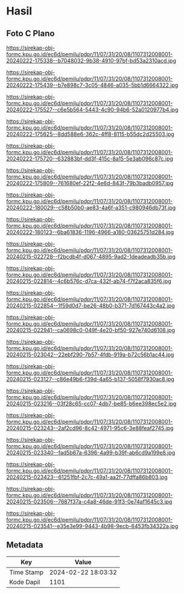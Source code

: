 # Hasil

## Foto C Plano

https://sirekap-obj-formc.kpu.go.id/ec6d/pemilu/pdpr/11/07/31/20/08/1107312008001-20240222-175338--b7048032-9b38-4910-97bf-bd53a2310acd.jpg

https://sirekap-obj-formc.kpu.go.id/ec6d/pemilu/pdpr/11/07/31/20/08/1107312008001-20240222-175439--b7e898c7-3c05-4846-a035-5bb1d6664322.jpg

https://sirekap-obj-formc.kpu.go.id/ec6d/pemilu/pdpr/11/07/31/20/08/1107312008001-20240222-175527--c6e5b564-5443-4c90-94b6-52a0120977b4.jpg

https://sirekap-obj-formc.kpu.go.id/ec6d/pemilu/pdpr/11/07/31/20/08/1107312008001-20240222-175625--8dd588e6-362c-4ff8-8115-b55dc2d25503.jpg

https://sirekap-obj-formc.kpu.go.id/ec6d/pemilu/pdpr/11/07/31/20/08/1107312008001-20240222-175720--632883bf-dd3f-415c-8a15-5e3ab096c87c.jpg

https://sirekap-obj-formc.kpu.go.id/ec6d/pemilu/pdpr/11/07/31/20/08/1107312008001-20240222-175809--761680ef-22f2-4e6d-843f-79b3badb0957.jpg

https://sirekap-obj-formc.kpu.go.id/ec6d/pemilu/pdpr/11/07/31/20/08/1107312008001-20240222-180029--c58b50b0-ae83-4a6f-a351-c980946db73f.jpg

https://sirekap-obj-formc.kpu.go.id/ec6d/pemilu/pdpr/11/07/31/20/08/1107312008001-20240222-180123--6ba61836-1196-4966-a180-03625751d284.jpg

https://sirekap-obj-formc.kpu.go.id/ec6d/pemilu/pdpr/11/07/31/20/08/1107312008001-20240215-022728--f2bcdb4f-d067-4895-9ad2-1deadeadb35b.jpg

https://sirekap-obj-formc.kpu.go.id/ec6d/pemilu/pdpr/11/07/31/20/08/1107312008001-20240215-022814--4c6b576c-d7ca-432f-ab74-f7f2aca835f6.jpg

https://sirekap-obj-formc.kpu.go.id/ec6d/pemilu/pdpr/11/07/31/20/08/1107312008001-20240215-022854--1f59d0d7-be26-48b0-b371-7d167443c4a2.jpg

https://sirekap-obj-formc.kpu.go.id/ec6d/pemilu/pdpr/11/07/31/20/08/1107312008001-20240215-022941--ca0698c0-049f-4e20-bf50-927e740d6108.jpg

https://sirekap-obj-formc.kpu.go.id/ec6d/pemilu/pdpr/11/07/31/20/08/1107312008001-20240215-023042--22ebf290-7b57-4fdb-919a-b72c56b1ac44.jpg

https://sirekap-obj-formc.kpu.go.id/ec6d/pemilu/pdpr/11/07/31/20/08/1107312008001-20240215-023127--c86e49b6-f39d-4a65-b137-5058f7930ac8.jpg

https://sirekap-obj-formc.kpu.go.id/ec6d/pemilu/pdpr/11/07/31/20/08/1107312008001-20240215-023216--03f28c65-cc07-4db7-be85-b6ee398ec5e2.jpg

https://sirekap-obj-formc.kpu.go.id/ec6d/pemilu/pdpr/11/07/31/20/08/1107312008001-20240215-023243--2af2cd96-8c42-4971-95c6-3e88feaf2745.jpg

https://sirekap-obj-formc.kpu.go.id/ec6d/pemilu/pdpr/11/07/31/20/08/1107312008001-20240215-023340--fad5b67a-6396-4a99-b39f-ab6cd9a199e8.jpg

https://sirekap-obj-formc.kpu.go.id/ec6d/pemilu/pdpr/11/07/31/20/08/1107312008001-20240215-023423--61251fbf-2c7c-49a1-aa2f-77dffa86b803.jpg

https://sirekap-obj-formc.kpu.go.id/ec6d/pemilu/pdpr/11/07/31/20/08/1107312008001-20240215-023506--7687f37a-c4a8-46de-91f3-0e74af1645c3.jpg

https://sirekap-obj-formc.kpu.go.id/ec6d/pemilu/pdpr/11/07/31/20/08/1107312008001-20240215-023541--e35e3e99-9443-4b98-9ecb-6453fb34322a.jpg


## Metadata

| Key        | Value               |
| ---------- | ------------------- |
| Time Stamp | 2024-02-22 18:03:32 |
| Kode Dapil | 1101                |



